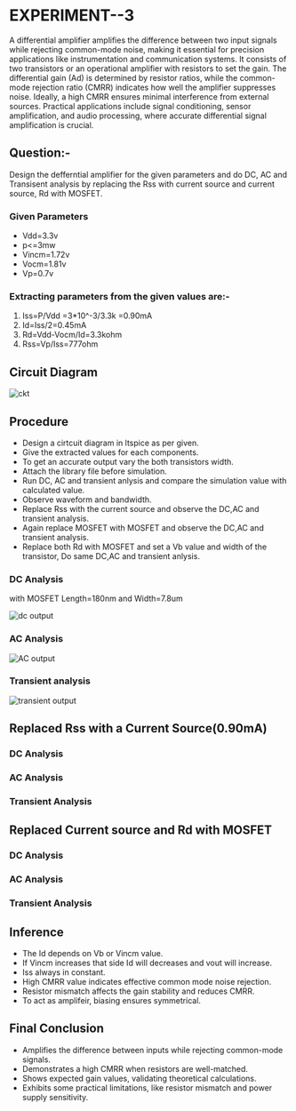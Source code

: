# EXPERIMENT--3

A differential amplifier amplifies the difference between two input signals while rejecting common-mode noise, making it essential for precision applications like instrumentation and communication systems. It consists of two transistors or an operational amplifier with resistors to set the gain. The differential gain (Ad) is determined by resistor ratios, while the common-mode rejection ratio (CMRR) indicates how well the amplifier suppresses noise. Ideally, a high CMRR ensures minimal interference from external sources. Practical applications include signal conditioning, sensor amplification, and audio processing, where accurate differential signal amplification is crucial.
## Question:- 
Design the defferntial amplifier for the given parameters and do DC, AC and Transisent analysis by replacing the Rss with current source and current source, Rd with MOSFET.
### Given Parameters
* Vdd=3.3v
* p<=3mw
* Vincm=1.72v
* Vocm=1.81v
* Vp=0.7v

### Extracting parameters from the given values are:-
1. Iss=P/Vdd
=3*10^-3/3.3k
=0.90mA
2. Id=Iss/2=0.45mA
3. Rd=Vdd-Vocm/Id=3.3kohm
4. Rss=Vp/Iss=777ohm
## Circuit Diagram

![ckt](https://github.com/user-attachments/assets/c7315d6c-fc71-474a-ba49-8541ccccb0ee)

## Procedure
* Design a cirtcuit diagram in ltspice as per given.
* Give the extracted values for each components.
* To get an accurate output vary the both transistors width.
* Attach the library file before simulation.
* Run DC, AC and transient anlysis and compare the simulation value with calculated value.
* Observe waveform and bandwidth.
* Replace Rss with the current source and observe the DC,AC and transient analysis.
* Again replace MOSFET with MOSFET and observe the DC,AC and transient analysis.
* Replace both Rd with MOSFET and set a Vb value and width of the transistor, Do same DC,AC and transient anlysis.

### DC Analysis
with MOSFET Length=180nm and Width=7.8um

![dc output](https://github.com/user-attachments/assets/e70dbc15-245d-4f99-a311-49f103d2bb5b)

### AC Analysis

![AC output](https://github.com/user-attachments/assets/2504d1db-f47c-4997-8ec1-ccd072471917)

### Transient analysis

![transient output](https://github.com/user-attachments/assets/a2e796a2-f1fb-443f-9aa5-924ab7f3792a)

## Replaced Rss with a Current Source(0.90mA)

### DC Analysis


### AC Analysis


### Transient Analysis



## Replaced Current source and Rd with MOSFET 

### DC Analysis



### AC Analysis



### Transient Analysis


## Inference 
* The Id depends on Vb or Vincm value.
* If Vincm increases that side Id will decreases and vout will increase.
* Iss always in constant.
* High CMRR value indicates effective common mode noise rejection.
* Resistor mismatch affects the gain stability and reduces CMRR.
* To act as amplifeir, biasing ensures symmetrical.

## Final Conclusion
* Amplifies the difference between inputs while rejecting common-mode signals.
* Demonstrates a high CMRR when resistors are well-matched.
* Shows expected gain values, validating theoretical calculations.
* Exhibits some practical limitations, like resistor mismatch and power supply sensitivity.
